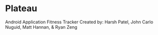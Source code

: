 # Plateau
Android Application Fitness Tracker
Created by: Harsh Patel, John Carlo Nuguid, Matt Hannan, & Ryan Zeng
